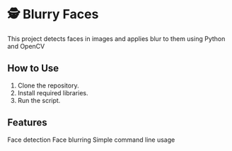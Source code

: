 # 🕵 Blurry Faces
This project detects faces in images and applies blur to them using Python and OpenCV

## How to Use
1. Clone the repository.
2. Install required libraries.
3. Run the script.

## Features
Face detection
Face blurring
Simple command line usage


